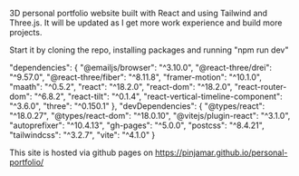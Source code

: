 3D personal portfolio website built with React and using Tailwind and Three.js.
It will be updated as I get more work experience and build more projects.

Start it by cloning the repo, installing packages and running "npm run dev"

"dependencies": {
"@emailjs/browser": "^3.10.0",
"@react-three/drei": "^9.57.0",
"@react-three/fiber": "^8.11.8",
"framer-motion": "^10.1.0",
"maath": "^0.5.2",
"react": "^18.2.0",
"react-dom": "^18.2.0",
"react-router-dom": "^6.8.2",
"react-tilt": "^0.1.4",
"react-vertical-timeline-component": "^3.6.0",
"three": "^0.150.1"
},
"devDependencies": {
"@types/react": "^18.0.27",
"@types/react-dom": "^18.0.10",
"@vitejs/plugin-react": "^3.1.0",
"autoprefixer": "^10.4.13",
"gh-pages": "^5.0.0",
"postcss": "^8.4.21",
"tailwindcss": "^3.2.7",
"vite": "^4.1.0"
}

This site is hosted via github pages on https://pinjamar.github.io/personal-portfolio/
